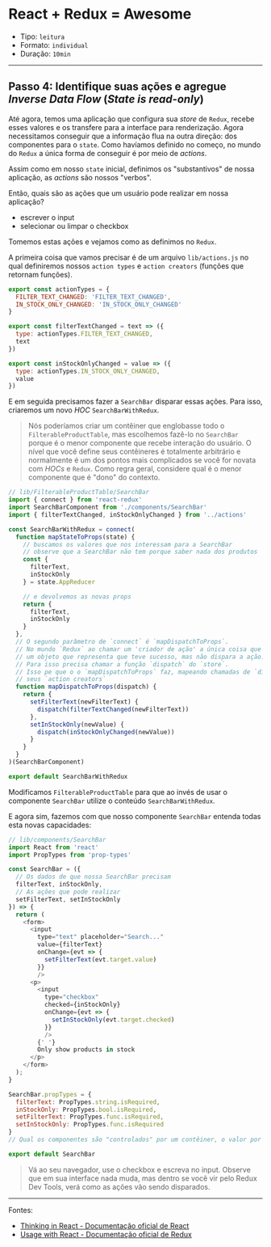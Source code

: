 # React + Redux = Awesome

* Tipo: `leitura`
* Formato: `individual`
* Duração: `10min`

***

## Passo 4: Identifique suas ações e agregue _Inverse Data Flow_ (_**State is read-only**_)

Até agora, temos uma aplicação que configura sua _store_ de `Redux`, recebe esses valores e os transfere para a interface para renderização. Agora necessitamos conseguir que a informação flua na outra direção: dos componentes para o `state`. Como havíamos definido no começo, no mundo do `Redux` a única forma de conseguir é por meio de _actions_.

Assim como em nosso `state` inicial, definimos os "substantivos" de nossa aplicação, as _actions_ são nossos "verbos".

Então, quais são as ações que um usuário pode realizar em nossa aplicação?

* escrever o input
* selecionar ou limpar o checkbox

Tomemos estas ações e vejamos como as definimos no `Redux`.

A primeira coisa que vamos precisar é de um arquivo `lib/actions.js` no qual definiremos nossos `action types` e `action creators` (funções que retornam funções).

```js
export const actionTypes = {
  FILTER_TEXT_CHANGED: 'FILTER_TEXT_CHANGED',
  IN_STOCK_ONLY_CHANGED: 'IN_STOCK_ONLY_CHANGED'
}

export const filterTextChanged = text => ({
  type: actionTypes.FILTER_TEXT_CHANGED,
  text
})

export const inStockOnlyChanged = value => ({
  type: actionTypes.IN_STOCK_ONLY_CHANGED,
  value
})
```

E em seguida precisamos fazer a `SearchBar` disparar essas ações. Para isso, criaremos um novo _HOC_ `SearchBarWithRedux`.

> Nós poderíamos criar um contêiner que englobasse todo o `FilterableProductTable`, mas escolhemos fazê-lo no `SearchBar` porque é o menor componente que recebe interação do usuário. O nível que você define seus contêineres é totalmente arbitrário e normalmente é um dos pontos mais complicados se você for novata com _HOCs_ e `Redux`. Como regra geral, considere qual é o menor componente que é "dono" do contexto.

```js
// lib/FilterableProductTable/SearchBar
import { connect } from 'react-redux'
import SearchBarComponent from './components/SearchBar'
import { filterTextChanged, inStockOnlyChanged } from '../actions'

const SearchBarWithRedux = connect(
  function mapStateToProps(state) {
    // buscamos os valores que nos interessam para a SearchBar
    // observe que a SearchBar não tem porque saber nada dos produtos
    const {
      filterText,
      inStockOnly
    } = state.AppReducer

    // e devolvemos as novas props
    return {
      filterText,
      inStockOnly
    }
  },
  // O segundo parâmetro de `connect` é `mapDispatchToProps`.
  // No mundo `Redux` ao chamar um 'criador de ação' a única coisa que conseguimos é
  // um objeto que representa que teve sucesso, mas não dispara a ação.
  // Para isso precisa chamar a função `dispatch` do `store`.
  // Isso pe que o o `mapDispatchToProps` faz, mapeando chamadas de `dispatch` para
  // seus `action creators`
  function mapDispatchToProps(dispatch) {
    return {
      setFilterText(newFilterText) {
        dispatch(filterTextChanged(newFilterText))
      },
      setInStockOnly(newValue) {
        dispatch(inStockOnlyChanged(newValue))
      }
    }
  }
)(SearchBarComponent)

export default SearchBarWithRedux
```

Modificamos `FilterableProductTable` para que ao invés de usar o componente `SearchBar` utilize o conteúdo `SearchBarWithRedux`.

E agora sim, fazemos com que nosso componente `SearchBar` entenda todas esta novas capacidades:

```js
// lib/components/SearchBar
import React from 'react'
import PropTypes from 'prop-types'

const SearchBar = ({
  // Os dados de que nossa SearchBar precisam
  filterText, inStockOnly,
  // As ações que pode realizar
  setFilterText, setInStockOnly
}) => {
  return (
    <form>
      <input
        type="text" placeholder="Search..."
        value={filterText}
        onChange={evt => {
          setFilterText(evt.target.value)
        }}
        />
      <p>
        <input
          type="checkbox"
          checked={inStockOnly}
          onChange={evt => {
            setInStockOnly(evt.target.checked)
          }}
          />
        {' '}
        Only show products in stock
      </p>
    </form>
  );
}

SearchBar.propTypes = {
  filterText: PropTypes.string.isRequired,
  inStockOnly: PropTypes.bool.isRequired,
  setFilterText: PropTypes.func.isRequired,
  setInStockOnly: PropTypes.func.isRequired
}
// Qual os componentes são "controlados" por um contêiner, o valor por padrão das `props` é determinado pelo state e é por sso que normalmente é uma boa prática estabelecer todas suas props obrigatórias

export default SearchBar
```

> Vá ao seu navegador, use o checkbox e escreva no input. Observe que em sua interface nada muda, mas dentro se você vir pelo Redux Dev Tools, verá como as ações vão sendo disparados.

***

Fontes:

* [Thinking in React - Documentação oficial de React](https://facebook.github.io/react/docs/thinking-in-react.html)
* [Usage with React - Documentação oficial de Redux](http://redux.js.org/docs/basics/UsageWithReact.html)
